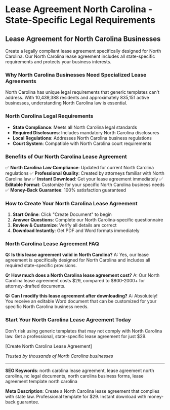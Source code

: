 # Lease Agreement North Carolina - State-Specific Legal Requirements

## Lease Agreement for North Carolina Businesses

Create a legally compliant lease agreement specifically designed for North Carolina. Our North Carolina lease agreement includes all state-specific requirements and protects your business interests.

### Why North Carolina Businesses Need Specialized Lease Agreements

North Carolina has unique legal requirements that generic templates can't address. With 10,439,388 residents and approximately 835,151 active businesses, understanding North Carolina law is essential.

### North Carolina Legal Requirements

- **State Compliance**: Meets all North Carolina legal standards
- **Required Disclosures**: Includes mandatory North Carolina disclosures
- **Local Regulations**: Addresses North Carolina business regulations
- **Court System**: Compatible with North Carolina court requirements

### Benefits of Our North Carolina Lease Agreement

✅ **North Carolina Law Compliance**: Updated for current North Carolina regulations
✅ **Professional Quality**: Created by attorneys familiar with North Carolina law
✅ **Instant Download**: Get your lease agreement immediately
✅ **Editable Format**: Customize for your specific North Carolina business needs
✅ **Money-Back Guarantee**: 100% satisfaction guaranteed

### How to Create Your North Carolina Lease Agreement

1. **Start Online**: Click "Create Document" to begin
2. **Answer Questions**: Complete our North Carolina-specific questionnaire
3. **Review & Customize**: Verify all details are correct
4. **Download Instantly**: Get PDF and Word formats immediately

### North Carolina Lease Agreement FAQ

**Q: Is this lease agreement valid in North Carolina?**
A: Yes, our lease agreement is specifically designed for North Carolina and includes all required state-specific provisions.

**Q: How much does a North Carolina lease agreement cost?**
A: Our North Carolina lease agreement costs $29, compared to $800-2000+ for attorney-drafted documents.

**Q: Can I modify this lease agreement after downloading?**
A: Absolutely! You receive an editable Word document that can be customized for your specific North Carolina business needs.

### Start Your North Carolina Lease Agreement Today

Don't risk using generic templates that may not comply with North Carolina law. Get a professional, state-specific lease agreement for just $29.

[Create North Carolina Lease Agreement]

_Trusted by thousands of North Carolina businesses_

---

**SEO Keywords**: north carolina lease agreement, lease agreement north carolina, nc legal documents, north carolina business forms, lease agreement template north carolina

**Meta Description**: Create a North Carolina lease agreement that complies with state law. Professional template for $29. Instant download with money-back guarantee.
